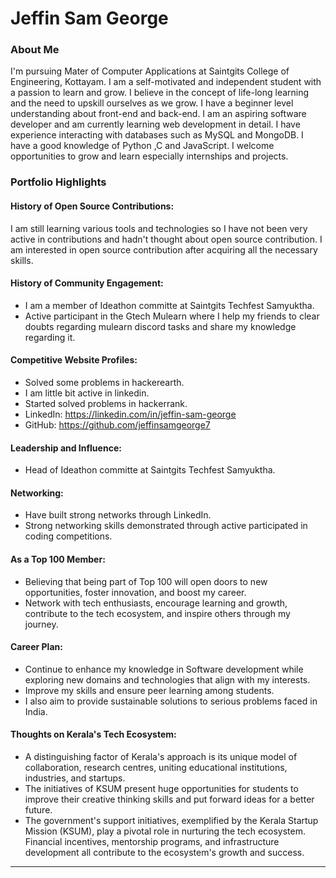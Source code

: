 
# Jeffin Sam George

### About Me
I'm pursuing Mater of Computer Applications at Saintgits College of Engineering, Kottayam. I am a self-motivated and independent student with a passion to learn and grow. I believe in the concept of life-long learning and the need to upskill ourselves as we grow. I have a beginner level understanding about front-end and back-end. I am an aspiring software developer and am currently learning web development in detail. I have experience interacting with databases such as MySQL and MongoDB. I have a good knowledge of Python ,C and JavaScript. I welcome opportunities to grow and learn especially internships and projects. 

### Portfolio Highlights
#### History of Open Source Contributions:
I am still learning various tools and technologies so I have not been very active in contributions and hadn't thought about open source contribution. I am interested in open source contribution after acquiring all the necessary skills.

#### History of Community Engagement:
 - I am a member of Ideathon committe at Saintgits Techfest Samyuktha.
 - Active participant in the Gtech Mulearn where I help my friends to clear doubts regarding mulearn discord tasks and share my knowledge regarding it.

#### Competitive Website Profiles:
- Solved some problems in hackerearth.
- I am little bit active in linkedin.
- Started solved problems in hackerrank.
- LinkedIn: https://linkedin.com/in/jeffin-sam-george
- GitHub: https://github.com/jeffinsamgeorge7

#### Leadership and Influence:
- Head of Ideathon committe at Saintgits Techfest Samyuktha.

#### Networking:
- Have built strong networks through LinkedIn.
- Strong networking skills demonstrated through active participated in coding competitions.

#### As a Top 100 Member:
- Believing that being part of Top 100 will open doors to new opportunities, foster innovation, and boost my career.
- Network with tech enthusiasts, encourage learning and growth, contribute to the tech ecosystem, and inspire others through my journey.

#### Career Plan:
- Continue to enhance my knowledge in Software development while exploring new domains and technologies that align with my interests.
- Improve my skills and ensure peer learning among students.
- I also aim to provide sustainable solutions to serious problems faced in India.
  
#### Thoughts on Kerala's Tech Ecosystem:
- A distinguishing factor of Kerala's approach is its unique model of collaboration, research centres, uniting educational institutions, industries, and startups.
- The initiatives of KSUM present huge opportunities for students to improve their creative thinking skills and put forward ideas for a better future.
- The government's support initiatives, exemplified by the Kerala Startup Mission (KSUM), play a pivotal role in nurturing the tech ecosystem. Financial incentives, mentorship programs, and infrastructure development all contribute to the ecosystem's growth and success.

---
